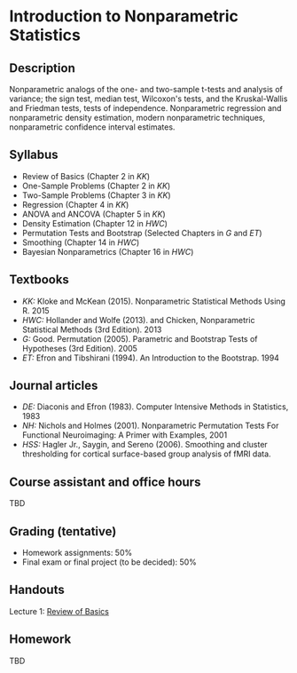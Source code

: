# Introduction to Nonparametric Statistics

## Description
Nonparametric analogs of the one- and two-sample t-tests and analysis of variance; the sign test, median test, Wilcoxon's tests, and the Kruskal-Wallis and Friedman tests, tests of independence. Nonparametric regression and nonparametric density estimation, modern nonparametric techniques, nonparametric confidence interval estimates.

## Syllabus
* Review of Basics (Chapter 2 in *KK*)
* One-Sample Problems (Chapter 2 in *KK*)
* Two-Sample Problems (Chapter 3 in *KK*)
* Regression (Chapter 4 in *KK*)
* ANOVA and ANCOVA (Chapter 5 in *KK*)
* Density Estimation (Chapter 12 in *HWC*)
* Permutation Tests and Bootstrap (Selected Chapters in *G* and *ET*)
* Smoothing (Chapter 14 in *HWC*)
* Bayesian Nonparametrics (Chapter 16 in *HWC*)

## Textbooks
* *KK:* Kloke and McKean (2015). Nonparametric Statistical Methods Using R. 2015
* *HWC:* Hollander and Wolfe (2013). and Chicken, Nonparametric Statistical Methods (3rd Edition). 2013
* *G:* Good. Permutation (2005). Parametric and Bootstrap Tests of Hypotheses (3rd Edition). 2005
* *ET:* Efron and Tibshirani (1994). An Introduction to the Bootstrap. 1994

## Journal articles
* *DE:* Diaconis and Efron (1983). Computer Intensive Methods in Statistics, 1983
* *NH:* Nichols and Holmes (2001). Nonparametric Permutation Tests For Functional Neuroimaging: A Primer with Examples, 2001
* *HSS:* Hagler Jr., Saygin, and Sereno (2006). Smoothing and cluster thresholding for cortical surface-based group analysis of fMRI data. 

## Course assistant and office hours
TBD

## Grading (tentative)
* Homework assignments: 50%
* Final exam or final project (to be decided): 50%

## Handouts
Lecture 1: [Review of Basics](Lecture1/Slides.pdf)

## Homework
TBD
